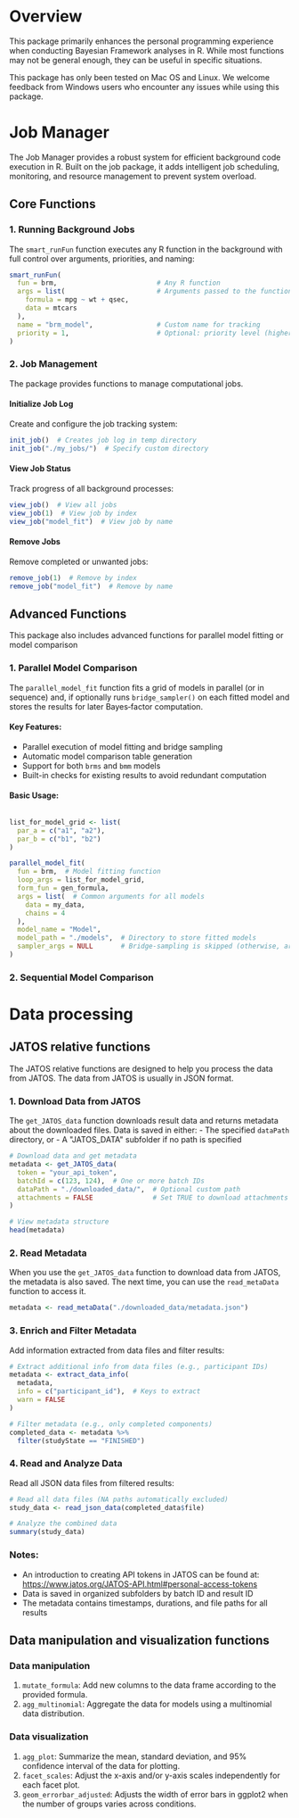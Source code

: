 # Overview

This package primarily enhances the personal programming experience when conducting Bayesian Framework analyses in R. While most functions may not be general enough, they can be useful in specific situations.

This package has only been tested on Mac OS and Linux. We welcome feedback from Windows users who encounter any issues while using this package.

# Job Manager

The Job Manager provides a robust system for efficient background code execution in R. Built on the job package, it adds intelligent job scheduling, monitoring, and resource management to prevent system overload.

## Core Functions

### 1. Running Background Jobs

The `smart_runFun` function executes any R function in the background with full control over arguments, priorities, and naming:

``` r
smart_runFun(
  fun = brm,                         # Any R function
  args = list(                       # Arguments passed to the function
    formula = mpg ~ wt + qsec,
    data = mtcars
  ),
  name = "brm_model",                # Custom name for tracking
  priority = 1,                      # Optional: priority level (higher runs first)
)
```

### 2. Job Management

The package provides functions to manage computational jobs.

#### Initialize Job Log

Create and configure the job tracking system:

``` r
init_job()  # Creates job log in temp directory
init_job("./my_jobs/")  # Specify custom directory
```

#### View Job Status

Track progress of all background processes:

``` r
view_job()  # View all jobs
view_job(1)  # View job by index
view_job("model_fit")  # View job by name
```

#### Remove Jobs

Remove completed or unwanted jobs:

``` r
remove_job(1)  # Remove by index
remove_job("model_fit")  # Remove by name
```

## Advanced Functions

This package also includes advanced functions for parallel model fitting or model comparison

### 1. Parallel Model Comparison

The `parallel_model_fit` function fits a grid of models in parallel (or in sequence) and, if
optionally runs `bridge_sampler()` on each fitted model and stores the results for later Bayes‑factor computation.

#### Key Features:

-   Parallel execution of model fitting and bridge sampling
-   Automatic model comparison table generation
-   Support for both `brms` and `bmm` models
-   Built-in checks for existing results to avoid redundant computation

#### Basic Usage:

``` r

list_for_model_grid <- list(
  par_a = c("a1", "a2"),
  par_b = c("b1", "b2")
)

parallel_model_fit(
  fun = brm,  # Model fitting function
  loop_args = list_for_model_grid,
  form_fun = gen_formula,
  args = list(  # Common arguments for all models
    data = my_data,
    chains = 4
  ),
  model_name = "Model",
  model_path = "./models",  # Directory to store fitted models
  sampler_args = NULL       # Bridge-sampling is skipped (otherwise, arguments for `bridge_sampler()`)
)
```

### 2. Sequential Model Comparison

# Data processing

## JATOS relative functions

The JATOS relative functions are designed to help you process the data from JATOS. The data from JATOS is usually in JSON format.

### 1. Download Data from JATOS

The `get_JATOS_data` function downloads result data and returns metadata about the downloaded files. Data is saved in either: - The specified `dataPath` directory, or - A "JATOS_DATA" subfolder if no path is specified

``` r
# Download data and get metadata
metadata <- get_JATOS_data(
  token = "your_api_token",
  batchId = c(123, 124),  # One or more batch IDs
  dataPath = "./downloaded_data/",  # Optional custom path
  attachments = FALSE               # Set TRUE to download attachments
)

# View metadata structure
head(metadata)
```

### 2. Read Metadata

When you use the `get_JATOS_data` function to download data from JATOS, the metadata is also saved. The next time, you can use the `read_metaData` function to access it.

``` r
metadata <- read_metaData("./downloaded_data/metadata.json")
```

### 3. Enrich and Filter Metadata

Add information extracted from data files and filter results:

``` r
# Extract additional info from data files (e.g., participant IDs)
metadata <- extract_data_info(
  metadata,
  info = c("participant_id"),  # Keys to extract
  warn = FALSE
)

# Filter metadata (e.g., only completed components)
completed_data <- metadata %>% 
  filter(studyState == "FINISHED")
```

### 4. Read and Analyze Data

Read all JSON data files from filtered results:

``` r
# Read all data files (NA paths automatically excluded)
study_data <- read_json_data(completed_data$file)

# Analyze the combined data
summary(study_data)
```

### Notes:

-   An introduction to creating API tokens in JATOS can be found at: <https://www.jatos.org/JATOS-API.html#personal-access-tokens>
-   Data is saved in organized subfolders by batch ID and result ID
-   The metadata contains timestamps, durations, and file paths for all results

## Data manipulation and visualization functions

### Data manipulation
1. `mutate_formula`: Add new columns to the data frame according to the provided formula.
2. `agg_multinomial`: Aggregate the data for models using a multinomial data distribution.

### Data visualization

1.  `agg_plot`: Summarize the mean, standard deviation, and 95% confidence interval of the data for plotting.
2.  `facet_scales`: Adjust the x-axis and/or y-axis scales independently for each facet plot.
3.  `geom_errorbar_adjusted`: Adjusts the width of error bars in ggplot2 when the number of groups varies across conditions.
